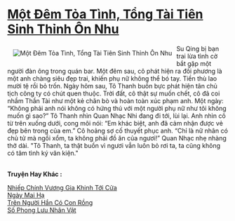 <a href="https://truyenwiki.net/mot-dem-toa-tinh-tong-tai-tien-sinh-thinh-on-nhu.36602/" title="Một Đêm Tỏa Tình, Tổng Tài Tiên Sinh Thỉnh Ôn Nhu"><h1>Một Đêm Tỏa Tình, Tổng Tài Tiên Sinh Thỉnh Ôn Nhu</h1></a><div style="display:table"><img align="right" style="float: left; padding: 10px;" src="https://truyenwiki.net/a/img/str/src/36602.jpg" alt="Một Đêm Tỏa Tình, Tổng Tài Tiên Sinh Thỉnh Ôn Nhu">Su Qing bị bạn trai lừa tình cờ bắt gặp một người đàn ông trong quán bar. Một đêm sau, cô phát hiện ra đối phương là một anh chàng siêu đẹp trai, khiến phụ nữ không thể bó tay. Tiền thù lao mười tệ rồi bỏ trốn. Ngày hôm sau, Tô Thanh buồn bực phát hiện tân chủ tịch công ty có chút quen thuộc. Trời đất, cô thật sự muốn chết, cô đã coi nhầm Thần Tài như một kẻ chăn bò và hoàn toàn xúc phạm anh. Một ngày: “Không phải anh nói không có hứng thú với một người phụ nữ như tôi không muốn gì sao?” Tô Thanh nhìn Quan Nhạc Nhi đang đi tới, lùi lại. Anh nhìn cô từ trên xuống dưới, cong môi nói: “Em khác biệt, anh đã cảm nhận được vẻ đẹp bên trong của em.” Cô hoảng sợ cố thuyết phục anh. “Chỉ là nữ nhân có chủ tử mà ngồi xổm, ta không phải đồ ăn của ngươi!” Quan Nhạc nhẹ nhàng thở dài. "Tô Thanh, ta thật buồn vì ngươi vẫn luôn bỏ rơi ta, ta cũng không có tâm tình ký văn kiện."</div><p><br><b>Truyện Hay Khác :</b></p><a href="https://truyenwiki.net/nhiep-chinh-vuong-gia-khinh-toi-cua.36561/" alt="Nhiếp Chính Vương Gia Khinh Tới Cửa">Nhiếp Chính Vương Gia Khinh Tới Cửa</a><br/><a href="https://sangtacviet.wordpress.com/2020/10/22/ngay-mai-ha/" alt="Ngày Mai Hạ">Ngày Mai Hạ</a><br/><a href="https://sangtacviet.wordpress.com/2020/10/22/tren-nguoi-han-co-con-rong/" alt="Trên Người Hắn Có Con Rồng">Trên Người Hắn Có Con Rồng</a><br/><a href="https://sangtacviet.wordpress.com/2020/10/22/so-phong-luu-nhan-vat/" alt="Số Phong Lưu Nhân Vật">Số Phong Lưu Nhân Vật</a><br/>